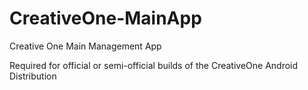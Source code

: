 CreativeOne-MainApp
===================

Creative One Main Management App

Required for official or semi-official builds of the CreativeOne Android Distribution
